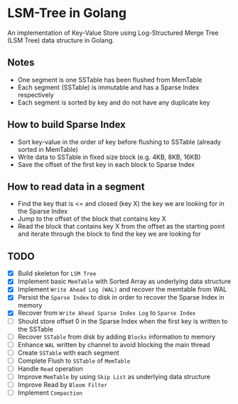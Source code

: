 # LSM-Tree in Golang
An implementation of Key-Value Store using Log-Structured Merge Tree (LSM Tree) data structure in Golang.

## Notes
- One segment is one SSTable has been flushed from MemTable
- Each segment (SSTable) is immutable and has a Sparse Index respectively
- Each segment is sorted by key and do not have any duplicate key

## How to build Sparse Index
- Sort key-value in the order of key before flushing to SSTable (already sorted in MemTable)
- Write data to SSTable in fixed size block (e.g. 4KB, 8KB, 16KB)
- Save the offset of the first key in each block to Sparse Index

## How to read data in a segment
- Find the key that is <= and closed (key X) the key we are looking for in the Sparse Index
- Jump to the offset of the block that contains key X
- Read the block that contains key X from the offset as the starting point and iterate through the block to find the key we are looking for


## TODO
- [x] Build skeleton for `LSM Tree`
- [x] Implement basic `MemTable` with Sorted Array as underlying data structure
- [x] Implement `Write Ahead Log (WAL)` and recover the memtable from WAL
- [x] Persist the `Sparse Index` to disk in order to recover the Sparse Index in memory
- [x] Recover from `Write Ahead Sparse Index Log` to `Sparse Index`
- [ ] Should store offset 0 in the Sparse Index when the first key is written to the SSTable
- [ ] Recover `SSTable` from disk by adding `Blocks` information to memory
- [ ] Enhance `WAL` written by channel to avoid blocking the main thread
- [ ] Create `SSTable` with each segment 
- [ ] Complete Flush to `SSTable` of `MemTable`
- [ ] Handle `Read` operation
- [ ] Improve `MemTable` by using `Skip List` as underlying data structure
- [ ] Improve Read by `Bloom Filter`
- [ ] Implement `Compaction`